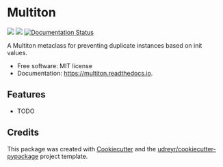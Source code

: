 Multiton
========

[![](https://img.shields.io/pypi/v/multiton.svg)](https://pypi.python.org/pypi/multiton) [![](https://img.shields.io/travis/laundmo/multiton.svg)](https://travis-ci.com/laundmo/multiton) [![Documentation Status](https://readthedocs.org/projects/multiton/badge/?version=latest)](https://multiton.readthedocs.io/en/latest/?badge=latest)

A Multiton metaclass for preventing duplicate instances based on init
values.

-   Free software: MIT license
-   Documentation: <https://multiton.readthedocs.io>.

Features
--------

-   TODO

Credits
-------

This package was created with [Cookiecutter](https://github.com/audreyr/cookiecutter) and the
[udreyr/cookiecutter-pypackage](https://github.com/audreyr/cookiecutter-pypackage) project template.
